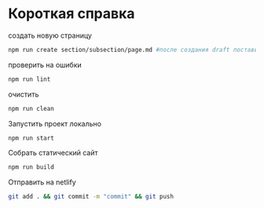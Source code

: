 # Короткая справка

создать новую страницу
```bash
npm run create section/subsection/page.md #после создания draft поставить в true

```
проверить на ошибки
```bash
npm run lint  

```

очистить
```bash
npm run clean  

```
Запустить проект локально
```bash
npm run start 

```
Собрать статический сайт
```bash
npm run build 

```
Отправить на netlify
```bash
git add . && git commit -m "commit" && git push

```